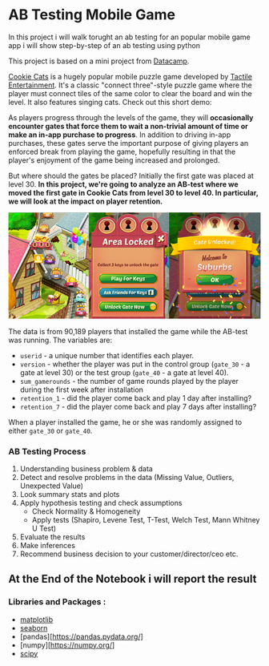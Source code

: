 # AB Testing Mobile Game 

In this project i will walk torught an ab testing for an popular mobile game app i will show step-by-step of an ab testing using python

<p>This project is based on a mini project from <a href="https://www.datacamp.com/projects/184">Datacamp</a>.</p>
<p><a href="https://www.facebook.com/cookiecatsgame">Cookie Cats</a> is a hugely popular mobile puzzle game developed by <a href="http://tactile.dk">Tactile Entertainment</a>. It's a classic "connect three"-style puzzle game where the player must connect tiles of the same color to clear the board and win the level. It also features singing cats. Check out this short demo:</p>
<p><a href="co_cats.png" style="width: 500px"></a></p>
<p>As players progress through the levels of the game, they will <strong>occasionally encounter gates that force them to wait a non-trivial amount of time or make an in-app purchase to progress</strong>. In addition to driving in-app purchases, these gates serve the important purpose of giving players an enforced break from playing the game, hopefully resulting in that the player's enjoyment of the game being increased and prolonged.<p>But where should the gates be placed? Initially the first gate was placed at level 30. <strong>In this project, we're going to analyze an AB-test where we moved the first gate in Cookie Cats from level 30 to level 40. In particular, we will look at the impact on player retention.</strong> </p>
<p><img src="src/cc_gates.png" alt=""></p>

<p>The data is from 90,189 players that installed the game while the AB-test was running. The variables are:</p>
<ul>
<li><code>userid</code> - a unique number that identifies each player.</li>
<li><code>version</code> - whether the player was put in the control group (<code>gate_30</code> - a gate at level 30) or the test group (<code>gate_40</code> - a gate at level 40).</li>
<li><code>sum_gamerounds</code> - the number of game rounds played by the player during the first week after installation
<li><code>retention_1</code> - did the player come back and play 1 day after installing?</li>
<li><code>retention_7</code> - did the player come back and play 7 days after installing?</li>
</ul>
<p>When a player installed the game, he or she was randomly assigned to either <code>gate_30</code> or <code>gate_40</code>. </p>

### AB Testing Process

1. Understanding business problem & data
2. Detect and resolve problems in the data (Missing Value, Outliers, Unexpected Value)
3. Look summary stats and plots
4. Apply hypothesis testing and check assumptions
    - Check Normality & Homogeneity
    - Apply tests (Shapiro, Levene Test, T-Test, Welch Test, Mann Whitney U Test)
5. Evaluate the results
6. Make inferences 
7. Recommend business decision to your customer/director/ceo etc. 

## At the End of the Notebook i will report the result 

### Libraries and Packages : 

 - [matplotlib](https://matplotlib.org/)
 - [seaborn](https://seaborn.pydata.org/#:~:text=Seaborn%20is%20a%20Python%20data,introductory%20notes%20or%20the%20paper.)
 - [pandas][https://pandas.pydata.org/]
 - [numpy][https://numpy.org/]
 - [scipy](https://scipy.org/)
